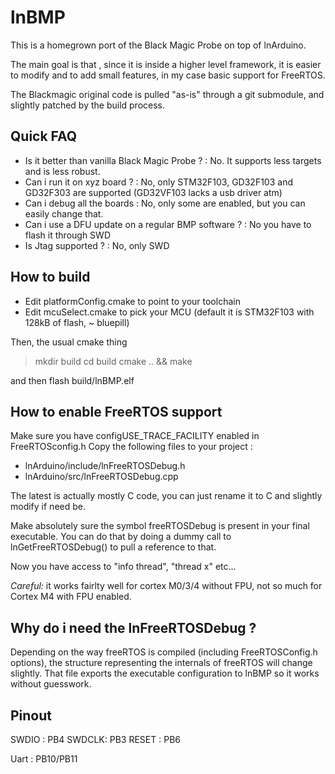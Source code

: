 
lnBMP
=====

This is a homegrown port of the Black Magic Probe on top of lnArduino.  

The main goal is that , since it is inside a higher level framework, it is  easier to modify and to add small features, in my case basic support for FreeRTOS.

The Blackmagic original code is pulled "as-is" through a git submodule, and slightly patched by the build process.  

Quick FAQ
---------

* Is it better than vanilla Black Magic Probe ? : No. It supports less targets and is less robust.
* Can i run it on xyz board ? : No, only STM32F103, GD32F103 and GD32F303 are supported (GD32VF103 lacks a usb driver atm)
* Can i debug all the boards : No, only some are enabled, but you can easily change that.
* Can i use a DFU update on a regular BMP software ? : No you have to flash it through SWD
* Is Jtag supported ? : No, only SWD

How to build
------------

* Edit platformConfig.cmake to point to your toolchain
* Edit mcuSelect.cmake to pick your MCU (default it is STM32F103 with 128kB of flash, ~ bluepill)

Then, the usual cmake thing
> mkdir build
> cd build
> cmake .. && make

and then flash build/lnBMP.elf

How to enable FreeRTOS support 
-------------------------------
Make sure you have configUSE_TRACE_FACILITY enabled in FreeRTOSconfig.h
Copy  the following files to your project :
  - lnArduino/include/lnFreeRTOSDebug.h
  - lnArduino/src/lnFreeRTOSDebug.cpp 

The latest is actually mostly C code, you can just rename it to C and slightly modify if need be.

Make absolutely sure the symbol freeRTOSDebug is present in your final executable.
You can do that by doing a dummy call to lnGetFreeRTOSDebug() to pull a reference to that.

Now you have access to "info thread", "thread x" etc...

_Careful:_  it works fairlty well for cortex M0/3/4 without FPU, not so much for Cortex M4 with FPU enabled.

Why do i need the lnFreeRTOSDebug ?
-----------------------------------
Depending on the way freeRTOS is compiled (including FreeRTOSConfig.h options), the structure representing the internals of freeRTOS will change slightly. That file exports the executable configuration to lnBMP so it works without guesswork.


Pinout
-------
  SWDIO : PB4
  SWDCLK: PB3
  RESET : PB6

Uart : PB10/PB11
   

